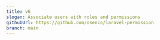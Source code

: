 ```yaml
---
title: v6
slogan: Associate users with roles and permissions
githubUrl: https://github.com/osenco/laravel-permission
branch: main
---
```

